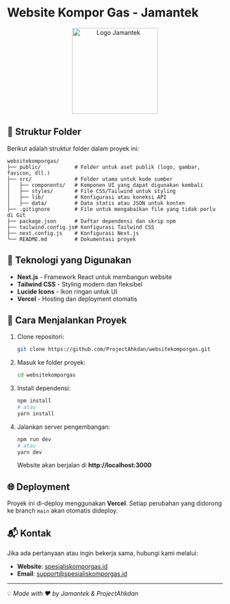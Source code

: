 # Website Kompor Gas - Jamantek

<p align="center"> <img src="public/media/logo-jamantek.png" alt="Logo Jamantek" width="200"> </p>

## 📂 Struktur Folder
Berikut adalah struktur folder dalam proyek ini:

```
websitekomporgas/
├── public/           # Folder untuk aset publik (logo, gambar, favicon, dll.)
├── src/              # Folder utama untuk kode sumber
│   ├── components/   # Komponen UI yang dapat digunakan kembali
│   ├── styles/       # File CSS/Tailwind untuk styling
│   ├── lib/          # Konfigurasi atau koneksi API
│   ├── data/         # Data statis atau JSON untuk konten
├── .gitignore        # File untuk mengabaikan file yang tidak perlu di Git
├── package.json      # Daftar dependensi dan skrip npm
├── tailwind.config.js# Konfigurasi Tailwind CSS
├── next.config.js    # Konfigurasi Next.js
└── README.md         # Dokumentasi proyek
```

## 🚀 Teknologi yang Digunakan
- **Next.js** - Framework React untuk membangun website
- **Tailwind CSS** - Styling modern dan fleksibel
- **Lucide Icons** - Ikon ringan untuk UI
- **Vercel** - Hosting dan deployment otomatis

## 🔧 Cara Menjalankan Proyek
1. Clone repositori:
   ```bash
   git clone https://github.com/ProjectAhkdan/websitekomporgas.git
   ```
2. Masuk ke folder proyek:
   ```bash
   cd websitekomporgas
   ```
3. Install dependensi:
   ```bash
   npm install
   # atau
   yarn install
   ```
4. Jalankan server pengembangan:
   ```bash
   npm run dev
   # atau
   yarn dev
   ```
   Website akan berjalan di **http://localhost:3000**

## 🌐 Deployment
Proyek ini di-deploy menggunakan **Vercel**. Setiap perubahan yang didorong ke branch `main` akan otomatis dideploy.

## 📬 Kontak
Jika ada pertanyaan atau ingin bekerja sama, hubungi kami melalui:
- **Website**: [spesialiskomporgas.id](https://spesialiskomporgas.id)
- **Email**: support@spesialiskomporgas.id

---
💡 _Made with ❤️ by Jamantek & ProjectAhkdan_

